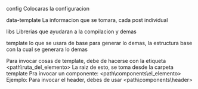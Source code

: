 config
Colocaras la configuracion

data-template
La informacion que se tomara, cada post individual

libs
Librerias que ayudaran a la compilacion y demas

template
lo que se usara de base para generar lo demas, la estructura base con la cual se generara lo demas

Para invocar cosas de template, debe de hacerse con la etiqueta <path\ruta_del_elemento>
La raiz de esto, se toma desde la carpeta template
Pra invocar un componente: <path\components\el_elemento>
Ejemplo: Para invocar el header, debes de usar <path\components\header>
